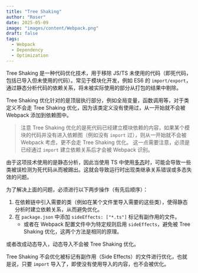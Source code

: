 ```yaml
---
title: "Tree Shaking"
author: "Roser"
date: 2025-05-09
image: "images/content/Webpack.png"
draft: false
tags:
  - Webpack
  - Dependency
  - Optimization
---
```

Tree Shaking 是一种代码优化技术，用于移除 JS/TS 未使用的代码（即死代码，包括已导入但未使用的代码）。常见于模块化开发，例如 ES6 的 `import/export`，通过静态分析代码的依赖关系，将未被实际使用的部分从打包的结果中剔除。

Tree Shaking 优化针对的是顶层执行部分，例如全局变量，函数调用等，对于类定义不会走 Tree Shaking 优化，因为该类定义没有使用过，从一开始就不会被 Webpack 添加到依赖图中。

> 注意
> Tree Shaking 优化的是死代码已经建立模块依赖的内容，如果某个模块的代码并没有进入依赖图（例如没有 `import` 过），则从一开始就不会被 Webpack 考虑，更不会走 Tree Shaking 优化。
> 这一点需要注意，必须是已经通过 `import` 建立依赖关系后才会被 Webpack 识别。

由于这项技术使用的是静态分析，因此当使用 TS 中使用[多态](../../TypeScript/多态)时，可能会导致一些类被误检测为死代码从而被踢出。这就会导致运行时出现类继承关系错误或多态失效的问题。

为了解决上面的问题，必须进行以下两步操作（有先后顺序）：
1. 在依赖链中引入需要的类（例如在某个文件里导入需要的这些类），使得静态分析时建立依赖关系，从而避免优化。
2. 在 `package.json` 中添加 `sideEffects: ["*.ts"]` 标记有副作用的文件。
	- 或者在 Webpack 配置文件中为特定规则启用 `sideEffects`，避免被 Tree Shaking 优化，这两个方法是相同的原理。

或者改成动态导入，动态导入不会被 Tree Shaking 优化。

Tree Shaking 不会优化被标记有副作用（Side Effects）的文件进行优化，也就是说，只要 `import` 导入了，即使没有使用导入的内容，也不会被优化。